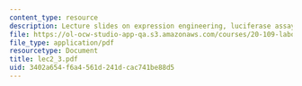 ```yaml
---
content_type: resource
description: Lecture slides on expression engineering, luciferase assays, and RNA.
file: https://ol-ocw-studio-app-qa.s3.amazonaws.com/courses/20-109-laboratory-fundamentals-in-biological-engineering-fall-2007/3402a654f6a4561d241dcac741be88d5_lec2_3.pdf
file_type: application/pdf
resourcetype: Document
title: lec2_3.pdf
uid: 3402a654-f6a4-561d-241d-cac741be88d5
---
```

